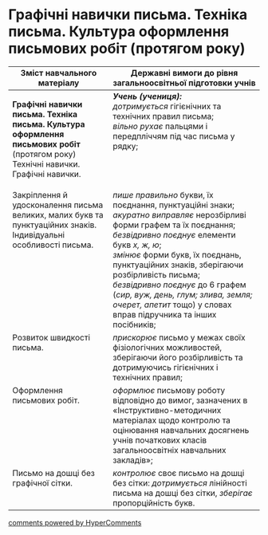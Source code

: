 <div id="hypercomments_widget" class="js-hypercomments-widget invisible"></div>

# Графічні навички письма. Техніка письма. Культура оформлення письмових робіт (протягом року)

<table>
  <tr>
    <td width="40%" align="center"><b>Зміст навчального матеріалу</b></td>
    <td width="60%" align="center"><b>Державні вимоги до рівня загальноосвітньої підготовки учнів</b></td>
  </tr>
<tbody>
  <tr>
    <td width="40%" style="vertical-align:top !important;">
    <p><b>Графічні навички письма. Техніка письма. Культура оформлення письмових робіт</b> (протягом року)<br>
Технічні навички.<br>
 Графічні навички.<br></td>
    <td width="60%" style="vertical-align:top !important;">
<i><b>Учень (учениця):</b></i><br>
<i>дотримується</i> гігієнічних та технічних правил письма; <br>
<i>вільно рухає</i> пальцями і передпліччям під час письма у рядку;<br></td>
  </tr>
  <tr>
    <td width="40%" style="vertical-align:top !important;">
Закріплення й удосконалення письма великих, малих букв та пунктуаційних знаків.<br>
Індивідуальні особливості письма.<br></td>
    <td width="60%" style="vertical-align:top !important;">
<i>пише правильно</i> букви, їх поєднання, пунктуаційні знаки; <i>акуратно виправляє</i> нерозбірливі форми графем та їх поєднання;<br>
<i>безвідривно поєднує</i> елементи букв <i>х, ж, ю</i>;<br>
<i>змінює</i> форми букв, їх поєднань, пунктуаційних знаків, зберігаючи розбірливість письма;<br>
<i>безвідривно поєднує</i> до 6 графем (<i>сир, вуж, день, глум; злива, земля; очерет, апетит</i> тощо) у словах вправ підручника та інших посібників;<br></td>
  </tr>
  <tr>
    <td width="40%" style="vertical-align:top !important;">
Розвиток швидкості письма.</td>
    <td width="60%" style="vertical-align:top !important;">
<i>прискорює</i> письмо у межах своїх фізіологічних можливостей, зберігаючи його розбірливість та дотримуючись гігієнічних і технічних правил;</td>
  </tr>
  <tr>
    <td width="40%" style="vertical-align:top !important;">
Оформлення письмових робіт.<br></td>
    <td width="60%" style="vertical-align:top !important;">
<i>оформлює</i> письмову роботу відповідно до вимог, зазначених в «Інструктивно-методичних матеріалах щодо контролю та оцінювання навчальних досягнень учнів початкових класів загальноосвітніх навчальних закладів»; </td>
  </tr>
  <tr>
    <td width="40%" style="vertical-align:top !important;">
Письмо на дошці без графічної сітки.</td>
    <td width="60%" style="vertical-align:top !important;">
<i>контролює</i> своє письмо на дошці без сітки: <i>дотримується</i> лінійності письма на дошці без сітки, <i>зберігає</i> пропорційність букв.</td>
  </tr>
</tbody>
</table>

<div class="js-hypercomments-container">
<a href="http://hypercomments.com" class="hc-link" title="comments widget">comments powered by HyperComments</a>
</div>